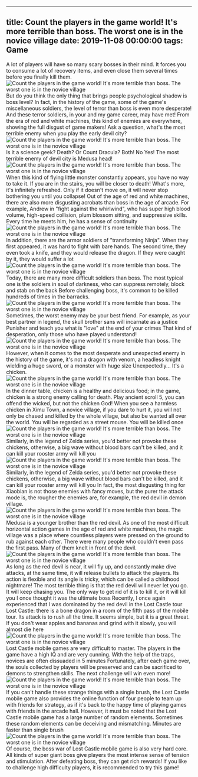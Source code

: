
---
title: Count the players in the game world! It's more terrible than boss. The worst one is in the novice village
date: 2019-11-08 00:00:00
tags:  Game
---
A lot of players will have so many scary bosses in their mind. It forces you to consume a lot of recovery items, and even close them several times before you finally kill them.
![Count the players in the game world! It's more terrible than boss. The worst one is in the novice village](38d0881d2d59417eae1e25e6fd7d29fc.jpg)
But do you think the only thing that brings people psychological shadow is boss level? In fact, in the history of the game, some of the game's miscellaneous soldiers, the level of terror than boss is even more desperate! And these terror soldiers, in your and my game career, may have met!
From the era of red and white machines, this kind of enemies are everywhere, showing the full disgust of game makers! Ask a question, what's the most terrible enemy when you play the early devil city?
![Count the players in the game world! It's more terrible than boss. The worst one is in the novice village](132629ec355642e8af8a93a0ad97acd2.jpg)
Is it a science geek? Death? Or Count Dracula?
Both! No Yes!
The most terrible enemy of devil city is Medusa head!
![Count the players in the game world! It's more terrible than boss. The worst one is in the novice village](5af68b9116e4417d9b2ac7498985f33b.jpg)
When this kind of flying little monster constantly appears, you have no way to take it. If you are in the stairs, you will be closer to death! What's more, it's infinitely refreshed. Only if it doesn't move on, it will never stop bothering you until you collapse!
Out of the age of red and white machines, there are also more disgusting acrobats than boss in the age of arcade. For example, Andrew in "fight against the whirlwind", who has super high blood volume, high-speed collision, plum blossom sitting, and suppressive skills. Every time he meets him, he has a sense of continuity
![Count the players in the game world! It's more terrible than boss. The worst one is in the novice village](f5b60b0ffba2469d863a66128682b715.jpg)
In addition, there are the armor soldiers of "transforming Ninja". When they first appeared, it was hard to fight with bare hands. The second time, they even took a knife, and they would release the dragon. If they were caught by it, they would suffer a lot
![Count the players in the game world! It's more terrible than boss. The worst one is in the novice village](b122cf14fe964586ad0a605b3153dc40.jpg)
Today, there are many more difficult soldiers than boss. The most typical one is the soldiers in soul of darkness, who can suppress remotely, block and stab on the back Before challenging boss, it's common to be killed hundreds of times in the barracks.
![Count the players in the game world! It's more terrible than boss. The worst one is in the novice village](1d92479810204b58823b385a7abf8d6f.jpg)
Sometimes, the worst enemy may be your best friend. For example, as your best partner in legend, the skull brother sans will incarnate as a justice Punisher and teach you what is "love" at the end of your crimes That kind of desperation, only those who have played understand!
![Count the players in the game world! It's more terrible than boss. The worst one is in the novice village](ca8bed962f084e4c8dac8dcf4b28d206.jpg)
However, when it comes to the most desperate and unexpected enemy in the history of the game, it's not a dragon with venom, a headless knight wielding a huge sword, or a monster with huge size
Unexpectedly... It's a chicken.
![Count the players in the game world! It's more terrible than boss. The worst one is in the novice village](4be23591096347aaa9dfc46ea84a913c.jpg)
In the dinner table, chicken is a healthy and delicious food; in the game, chicken is a strong enemy calling for death.
Play ancient scroll 5, you can offend the wicked, but not the chicken God! When you see a harmless chicken in Ximu Town, a novice village, if you dare to hurt it, you will not only be chased and killed by the whole village, but also be wanted all over the world. You will be regarded as a street mouse. You will be killed once
![Count the players in the game world! It's more terrible than boss. The worst one is in the novice village](d693ad53360b4aa59c097a96a0f724aa.jpg)
Similarly, in the legend of Zelda series, you'd better not provoke these chickens, otherwise, a big wave without blood bars can't be killed, and it can kill your rooster army will kill you
![Count the players in the game world! It's more terrible than boss. The worst one is in the novice village](a85d990a2f794ec3bd07d8d30046be24.jpg)
Similarly, in the legend of Zelda series, you'd better not provoke these chickens, otherwise, a big wave without blood bars can't be killed, and it can kill your rooster army will kill you
In fact, the most disgusting thing for Xiaobian is not those enemies with fancy moves, but the purer the attack mode is, the rougher the enemies are, for example, the red devil in demon village.
![Count the players in the game world! It's more terrible than boss. The worst one is in the novice village](462e367776224fe29e22a15f699f0348.jpg)
Medusa is a younger brother than the red devil. As one of the most difficult horizontal action games in the age of red and white machines, the magic village was a place where countless players were pressed on the ground to rub against each other. There were many people who couldn't even pass the first pass. Many of them knelt in front of the devil.
![Count the players in the game world! It's more terrible than boss. The worst one is in the novice village](2b04eab5b3f14346ae10d17c3dfcf360.jpg)
As long as the red devil is near, it will fly up, and constantly make dive attacks, at the same time, it will release bullets to attack the players. Its action is flexible and its angle is tricky, which can be called a childhood nightmare! The most terrible thing is that the red devil will never let you go. It will keep chasing you. The only way to get rid of it is to kill it, or it will kill you I once thought it was the ultimate boss
Recently, I once again experienced that I was dominated by the red devil in the Lost Castle tour Lost Castle: there is a bone dragon in a room of the fifth pass of the mobile tour. Its attack is to rush all the time. It seems simple, but it is a great threat. If you don't wear apples and bananas and grind with it slowly, you will almost die here
![Count the players in the game world! It's more terrible than boss. The worst one is in the novice village](04f9f19d82964d9eae0c39b0da35e7b3.jpg)
Lost Castle mobile games are very difficult to master. The players in the game have a high IQ and are very cunning. With the help of the traps, novices are often dissuaded in 5 minutes Fortunately, after each game over, the souls collected by players will be preserved and can be sacrificed to demons to strengthen skills. The next challenge will win even more!
![Count the players in the game world! It's more terrible than boss. The worst one is in the novice village](11b1a625d433496f9aedc57d6c58469e.jpg)
If you can't handle these strange things with a single brush, the Lost Castle mobile game also provides the online function of four people to team up with friends for strategy, as if it's back to the happy time of playing games with friends in the arcade hall. However, it must be noted that the Lost Castle mobile game has a large number of random elements. Sometimes these random elements can be deceiving and mismatching. Minutes are faster than single brush
![Count the players in the game world! It's more terrible than boss. The worst one is in the novice village](56b2b6615c5e47eca6669808c33f4ba0.jpg)
Of course, the boss war of Lost Castle mobile game is also very hard core. All kinds of super giant boss give players the most intense sense of tension and stimulation. After defeating boss, they can get rich rewards! If you like to challenge high difficulty players, it is recommended to try this game!